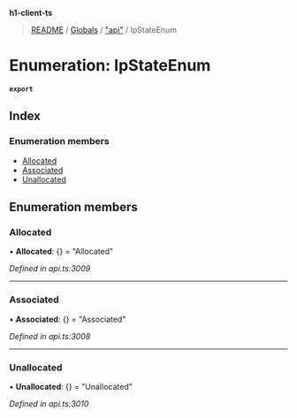 **h1-client-ts**

> [README](../README.md) / [Globals](../globals.md) / ["api"](../modules/_api_.md) / IpStateEnum

# Enumeration: IpStateEnum

**`export`** 

## Index

### Enumeration members

* [Allocated](_api_.ipstateenum.md#allocated)
* [Associated](_api_.ipstateenum.md#associated)
* [Unallocated](_api_.ipstateenum.md#unallocated)

## Enumeration members

### Allocated

•  **Allocated**: {} = "Allocated"

*Defined in api.ts:3009*

___

### Associated

•  **Associated**: {} = "Associated"

*Defined in api.ts:3008*

___

### Unallocated

•  **Unallocated**: {} = "Unallocated"

*Defined in api.ts:3010*
